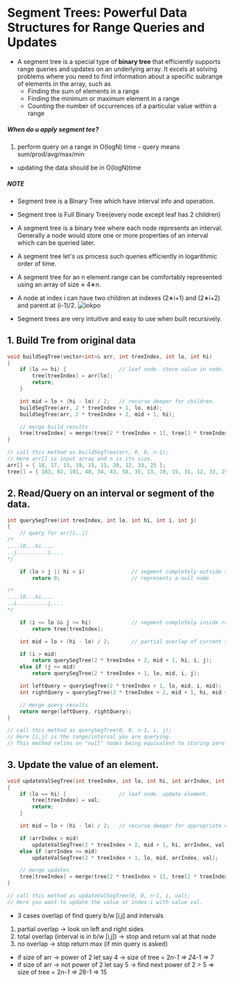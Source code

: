 # Segment Trees: Powerful Data Structures for Range Queries and Updates

-   A segment tree is a special type of **binary tree** that efficiently supports range queries and updates on an underlying array. It excels at solving problems where you need to find information about a specific subrange of elements in the array, such as
    -   Finding the sum of elements in a range
    -   Finding the minimum or maximum element in a range
    -   Counting the number of occurrences of a particular value within a range

##### When do u apply segment tee?

1. perform query on a range in O(logN) time - query means sum/prod/avg/max/min

-   updating the data should be in O(logN)time

##### NOTE

-   Segment tree is a Binary Tree which have interval info and operation.
-   Segment tree is Full Binary Tree(every node except leaf has 2 children)
-   A segment tree is a binary tree where each node represents an interval. Generally a node would store one or more properties of an interval which can be queried later.
-   A segment tree let's us process such queries efficiently in logarithmic order of time.

-   A segment tree for an n element range can be comfortably represented using an array of size ≈ 4∗n.
-   A node at index i can have two children at indexes (2∗i+1) and (2∗i+2) and parent at (i-1)/2.
    ![iokpo](https://leetcode.com/articles/Figures/segtree_intro_2.png)

-   Segment trees are very intuitive and easy to use when built recursively.

## 1. Build Tre from original data

```cpp
void buildSegTree(vector<int>& arr, int treeIndex, int lo, int hi)
{
    if (lo == hi) {                 // leaf node. store value in node.
        tree[treeIndex] = arr[lo];
        return;
    }

    int mid = lo + (hi - lo) / 2;   // recurse deeper for children.
    buildSegTree(arr, 2 * treeIndex + 1, lo, mid);
    buildSegTree(arr, 2 * treeIndex + 2, mid + 1, hi);

    // merge build results
    tree[treeIndex] = merge(tree[2 * treeIndex + 1], tree[2 * treeIndex + 2]);
}

// call this method as buildSegTree(arr, 0, 0, n-1);
// Here arr[] is input array and n is its size.
arr[] = { 18, 17, 13, 19, 15, 11, 20, 12, 33, 25 };
tree[] = { 183, 82, 101, 48, 34, 43, 58, 35, 13, 19, 15, 31, 12, 33, 25, 18, 17, 0, 0, 0, 0, 0, 0, 11, 20, 0, 0, 0, 0, 0, 0 };
```

## 2. Read/Query on an interval or segment of the data.

```cpp
int querySegTree(int treeIndex, int lo, int hi, int i, int j)
{
    // query for arr[i..j]
/*
....l0...hi....
..j..........i....
*/

    if (lo > j || hi < i)               // segment completely outside range
        return 0;                       // represents a null node

/*
....l0...hi....
..i..........j....
*/

    if (i <= lo && j >= hi)             // segment completely inside range
        return tree[treeIndex];

    int mid = lo + (hi - lo) / 2;       // partial overlap of current segment and queried range. Recurse deeper.

    if (i > mid)
        return querySegTree(2 * treeIndex + 2, mid + 1, hi, i, j);
    else if (j <= mid)
        return querySegTree(2 * treeIndex + 1, lo, mid, i, j);

    int leftQuery = querySegTree(2 * treeIndex + 1, lo, mid, i, mid);
    int rightQuery = querySegTree(2 * treeIndex + 2, mid + 1, hi, mid + 1, j);

    // merge query results
    return merge(leftQuery, rightQuery);
}

// call this method as querySegTree(0, 0, n-1, i, j);
// Here [i,j] is the range/interval you are querying.
// This method relies on "null" nodes being equivalent to storing zero.
```

## 3. Update the value of an element.

```cpp
void updateValSegTree(int treeIndex, int lo, int hi, int arrIndex, int val)
{
    if (lo == hi) {                 // leaf node. update element.
        tree[treeIndex] = val;
        return;
    }

    int mid = lo + (hi - lo) / 2;   // recurse deeper for appropriate child

    if (arrIndex > mid)
        updateValSegTree(2 * treeIndex + 2, mid + 1, hi, arrIndex, val);
    else if (arrIndex <= mid)
        updateValSegTree(2 * treeIndex + 1, lo, mid, arrIndex, val);

    // merge updates
    tree[treeIndex] = merge(tree[2 * treeIndex + 1], tree[2 * treeIndex + 2]);
}

// call this method as updateValSegTree(0, 0, n-1, i, val);
// Here you want to update the value at index i with value val.
```

-   3 cases
    overlap of find query b/w [i,j] and intervals

1. partial overlap -> look on left and right sides
2. total overlap (interval is in b/w [i,j]) -> stop and return val at that node
3. no overlap -> stop return max (if min query is asked)

-   if size of arr -> power of 2 let say 4 -> size of tree = 2*n-1 => 2*4-1 => 7
-   if size of arr -> not power of 2 let say 5 -> find next power of 2 > 5 => size of tree = 2*n-1 => 2*8-1 => 15
